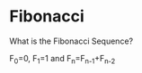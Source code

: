# Fibonacci

What is the Fibonacci Sequence?

F<sub>0</sub>=0, F<sub>1</sub>=1 and F<sub>n</sub>=F<sub>n-1</sub>+F<sub>n-2</sub>
